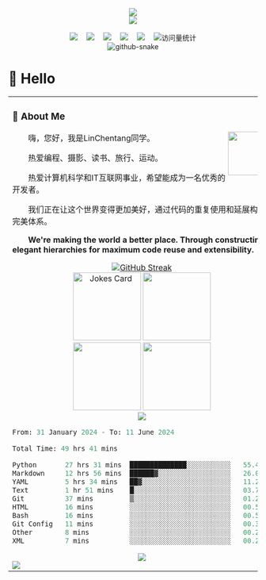 <div align="center">
  
  <!-- dynamic typing effect 动态打字效果 -->
  <div>
    <a href="https://git.io/typing-svg">
      <img src="https://readme-typing-svg.demolab.com?font=Fira+Code&pause=1000&width=435&lines=print(%22Hello%2C%20World%22);LinChentang同学祝您今天愉快!&center=true&size=27" />
    </a>
  </div>

  <!-- knock code pictures 敲代码的图片 -->
  <picture>
    <source media="(prefers-color-scheme: dark)" srcset="https://cdn.jsdelivr.net/gh/LinChentang/LinChentang/assets/images/coding.gif" />
    <!-- <source media="(prefers-color-scheme: light)" srcset="https://cdn.jsdelivr.net/gh/LinChentang/LinChentang/assets/images/developer.svg" height="225px" /> -->
    <img src="https://cdn.jsdelivr.net/gh/LinChentang/LinChentang/assets/images/coding.gif" />
  </picture>

  <!-- for beauty 留个空行好看点 -->
  <div>&nbsp;</div>
  
  <!-- profile logo 个人资料徽标 -->
  <div>
    <a href="https://www.youtube.com/feed/you"><img src="https://img.shields.io/badge/YouTube-油管-c32136" /></a>&emsp;
    <a href="https://mp.weixin.qq.com/mp/profile_ext?action=home&__biz=Mzg5OTc0MjcxNQ==&scene=124#wechat_redirect"><img src="https://img.shields.io/badge/WeChat-微信-07c160" /></a>&emsp;
    <a href="https://space.bilibili.com/346629528?spm_id_from=333.1007.0.0"><img src="https://img.shields.io/badge/Bilibili-B站-ff69b4" /></a>&emsp;
    <a href="https://blog.csdn.net/weixin_64266899?spm=1011.2124.3001.5343"><img src="https://img.shields.io/badge/CSDN-论坛-c32136" /></a>&emsp;
    <a href="https://www.zhihu.com/people/yu-chen-63-69-85"><img src="https://img.shields.io/badge/Zhihu-知乎-blue" /></a>&emsp;
    <!-- visitor statistics logo 访问量统计徽标 -->
    <img src="https://komarev.com/ghpvc/?username=LinChentang&label=Views&color=0e75b6&style=flat" alt="访问量统计" />
  </div>

  <!-- Snake Code Contribution Map 贪吃蛇代码贡献图 -->
  <picture>
    <source media="(prefers-color-scheme: dark)" srcset="https://cdn.jsdelivr.net/gh/LinChentang/LinChentang/profile-snake-contrib/github-contribution-grid-snake-dark.svg" />
    <source media="(prefers-color-scheme: light)" srcset="https://cdn.jsdelivr.net/gh/LinChentang/LinChentang/profile-snake-contrib/github-contribution-grid-snake.svg" />
    <img alt="github-snake" src="https://cdn.jsdelivr.net/gh/LinChentang/LinChentang/profile-snake-contrib/github-contribution-grid-snake-dark.svg" />
  </picture>

</div>

#  🙋 Hello

<table>
  
<tr><td>

</div>

### 🤺 About Me

<img align="right" width="88" src="https://cdn.jsdelivr.net/gh/LinChentang/LinChentang/assets/images/steven.png" />

<p>&emsp;&emsp;嗨，您好，我是LinChentang同学。</p>
<p>&emsp;&emsp;热爱编程、摄影、读书、旅行、运动。</p>
<p>&emsp;&emsp;热爱计算机科学和IT互联网事业，希望能成为一名优秀的开发者。</p>
<p>&emsp;&emsp;我们正在让这个世界变得更加美好，通过代码的重复使用和延展构建完美体系。</p>
<p><strong>&emsp;&emsp;We're making the world a better place. Through constructing elegant hierarchies for maximum code reuse and extensibility.</strong></p>
</div>

<!-- github-readme-streak-stats 连续提交代码天数记录 -->
<div align="center">
    <a href="https://git.io/streak-stats"><img src="https://streak-stats.demolab.com?user=LinChentang&theme=dracula&hide_border=true&border_radius=5&date_format=M%20j%5B%2C%20Y%5D&exclude_days=Mon&card_width=498" alt="GitHub Streak" /></a>
</div>

<!-- IT笑话 -->
<div align="center">
    <img height="137px" src="https://readme-jokes.vercel.app/api?hideBorder&&theme=cobalt&qColor=%23944bcc&aColor=%23bbdb51" alt="Jokes Card" />
<!-- spotify -->
    <img height="137px" src="https://spotify-github-profile.vercel.app/api/view?uid=31pd5t4fuifh6shglh4tbxfcywae&cover_image=false&theme=default&show_offline=false&background_color=121212&interchange=true" />
</div>

<!-- ########################################## 分割 

<!-- GitHub 数据统计 -->
<div align="center">
    <img height="137px" src="https://github-readme-stats-git-masterrstaa-rickstaa.vercel.app/api?username=LinChentang&hide_title=false&hide_border=true&show_icons=true&line_height=21&text_color=000&icon_color=000&bg_color=0,ea6161,ffc64d,fffc4d,52fa5a&theme=graywhite" />
    <img height="137px" src="https://github-readme-stats-git-masterrstaa-rickstaa.vercel.app/api/top-langs/?username=LinChentang&hide_title=false&hide_border=true&layout=compact&langs_count=6&text_color=000&icon_color=fff&bg_color=0,52fa5a,4dfcff,c64dff&theme=graywhite" />
</div>

<!-- GitHub 奖杯🏆 -->
<div align="center">
  <img  src="https://github-profile-trophy.vercel.app/?username=LinChentang&theme=discord&row=1&column=-1&no-frame=true&no-bg=true" />
</div>

<!--START_SECTION:waka-->

```python
From: 31 January 2024 - To: 11 June 2024

Total Time: 49 hrs 41 mins

Python       27 hrs 31 mins  ██████████████░░░░░░░░░░░   55.40 %
Markdown     12 hrs 56 mins  ██████▓░░░░░░░░░░░░░░░░░░   26.03 %
YAML         5 hrs 34 mins   ██▓░░░░░░░░░░░░░░░░░░░░░░   11.23 %
Text         1 hr 51 mins    █░░░░░░░░░░░░░░░░░░░░░░░░   03.74 %
Git          37 mins         ▒░░░░░░░░░░░░░░░░░░░░░░░░   01.26 %
HTML         16 mins         ░░░░░░░░░░░░░░░░░░░░░░░░░   00.56 %
Bash         16 mins         ░░░░░░░░░░░░░░░░░░░░░░░░░   00.54 %
Git Config   11 mins         ░░░░░░░░░░░░░░░░░░░░░░░░░   00.37 %
Other        8 mins          ░░░░░░░░░░░░░░░░░░░░░░░░░   00.28 %
XML          7 mins          ░░░░░░░░░░░░░░░░░░░░░░░░░   00.24 %
```

<!--END_SECTION:waka-->

<!-- GitHub Activity Graph GitHub 活动图 -->
<div align="center">
    <img src="https://github-readme-activity-graph.vercel.app/graph?username=LinChentang&theme=github" />
</div>

<!-- profile-3d-contrib 3D贡献图-->
<picture>
  <source media="(prefers-color-scheme: dark)" srcset="https://cdn.jsdelivr.net/gh/LinChentang/LinChentang/profile-3d-contrib/profile-night-rainbow.svg" />
  <source media="(prefers-color-scheme: light)" srcset="https://cdn.jsdelivr.net/gh/LinChentang/LinChentang/profile-3d-contrib/profile-gitblock.svg" />
  <img src="https://cdn.jsdelivr.net/gh/LinChentang/LinChentang/profile-3d-contrib/profile-night-rainbow.svg" />
</picture>

</div>

</td></tr>